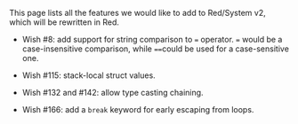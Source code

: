 This page lists all the features we would like to add to Red/System v2, which will be rewritten in Red.

* Wish #8: add support for string comparison to `=` operator. `=` would be a case-insensitive comparison, while `==`could be used for a case-sensitive one.

* Wish #115: stack-local struct values.

* Wish #132 and #142: allow type casting chaining.

* Wish #166: add a `break` keyword for early escaping from loops.